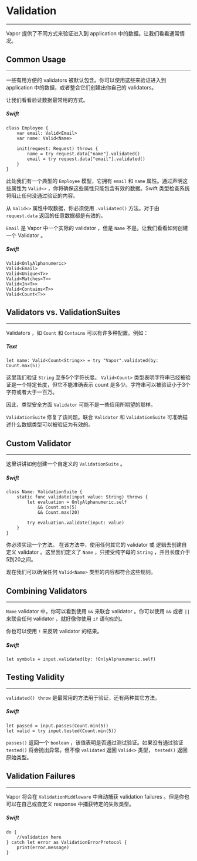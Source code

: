 # Validation
---
Vapor 提供了不同方式来验证进入到 application 中的数据。让我们看看通常情况。

## Common Usage
---
一些有用方便的 validators 被默认包含。你可以使用这些来验证进入到 application 中的数据，或者整合它们创建出你自己的 validators。

让我们看看验证数据最常用的方式。

##### Swift
```
class Employee {
    var email: Valid<Email>
    var name: Valid<Name>

    init(request: Request) throws {
        name = try request.data["name"].validated()
        email = try request.data["email"].validated()
    }
}
```

此处我们有一个典型的 ```Employee``` 模型，它拥有 ```email``` 和 ```name``` 属性。通过声明这些属性为 ```Valid<>``` ，你将确保这些属性只能包含有效的数据。Swift 类型检查系统将阻止任何没通过验证的内容。

从 ```Valid<>``` 属性中取数据，你必须使用 ```.validated()``` 方法。对于由 ```request.data``` 返回的任意数据都是有效的。

```Email``` 是 Vapor 中一个实际的 validator ，但是 ```Name``` 不是。让我们看看如何创建一个 Validator 。

##### Swift
```
Valid<OnlyAlphanumeric>
Valid<Email>
Valid<Unique<T>>
Valid<Matches<T>>
Valid<In<T>>
Valid<Contains<T>>
Valid<Count<T>>
```

## Validators vs. ValidationSuites
---
Validators ，如 ```Count``` 和 ```Contains``` 可以有许多种配置。例如：

##### Text
```
let name: Valid<Count<String>> = try "Vapor".validated(by: Count.max(5))
```

这里我们验证 ```String``` 至多5个字符长度。 ```Valid<Count>``` 类型表明字符串已经被验证是一个特定长度，但它不能准确表示 count 是多少。字符串可以被验证小于3个字符或者大于一百万。

因此，类型安全方面 ```Validator``` 可能不是一些应用所期望的那样。

```ValidationSuite``` 修复了该问题。联合 ```Validator``` 和 ```ValidationSuite``` 可准确描述什么数据类型可以被验证为有效的。

## Custom Validator
---
这里讲讲如何创建一个自定义的 ```ValidationSuite``` 。

##### Swift
```
class Name: ValidationSuite {
    static func validate(input value: String) throws {
        let evaluation = OnlyAlphanumeric.self
            && Count.min(5)
            && Count.max(20)

        try evaluation.validate(input: value)
    }
}
```

你必须实现一个方法。 在该方法中，使用任何其它的 validator 或 逻辑去创建自定义 validator 。这里我们定义了 ```Name``` ，只接受纯字母的 ```String``` ，并且长度介于5到20之间。

现在我们可以确保任何 ```Valid<Name>``` 类型的内容都符合这些规则。

## Combining Validators
---
```Name``` validator 中，你可以看到使用 ```&&``` 来联合 validator 。你可以使用 ```&&``` 或者 ```||``` 来联合任何 validator ，就好像你使用 ```if``` 语句似的。

你也可以使用 ```!``` 来反转 validator 的结果。

##### Swift
```
let symbols = input.validated(by: !OnlyAlphanumeric.self)
```

## Testing Validity
---
```validated() throw``` 是最常用的方法用于验证，还有两种其它方法。

##### Swift
```
let passed = input.passes(Count.min(5))
let valid = try input.tested(Count.min(5))
```

```passes()``` 返回一个 ```boolean``` ，该值表明是否通过测试验证。如果没有通过验证 ```tested()``` 将会抛出异常。但不像 ```validated``` 返回 ```Valid<>``` 类型， ```tested()``` 返回原始类型。

## Validation Failures
---
Vapor 将会在 ```ValidationMiddleware``` 中自动捕获 validation failures 。但是你也可以在自己或自定义 response 中捕获特定的失败类型。

##### Swift
```
do {
    //validation here
} catch let error as ValidationErrorProtocol {
    print(error.message)
}
```